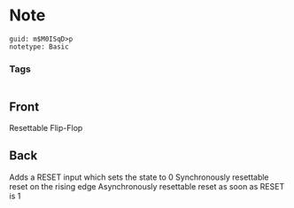 # Note
```
guid: m$M0ISqD>p
notetype: Basic
```

### Tags
```
```

## Front
Resettable Flip-Flop

## Back
Adds a RESET input which sets the state to 0
Synchronously resettable reset on the rising edge
Asynchronously resettable reset as soon as RESET is 1
